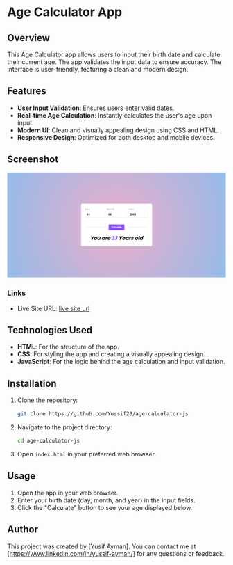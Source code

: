 # Age Calculator App

## Overview

This Age Calculator app allows users to input their birth date and calculate their current age. The app validates the input data to ensure accuracy. The interface is user-friendly, featuring a clean and modern design.

## Features

- **User Input Validation**: Ensures users enter valid dates.
- **Real-time Age Calculation**: Instantly calculates the user's age upon input.
- **Modern UI**: Clean and visually appealing design using CSS and HTML.
- **Responsive Design**: Optimized for both desktop and mobile devices.

## Screenshot

![Age Calculator Screenshot](/age-calculator.png)

### Links

- Live Site URL: [live site url](https://yussif20.github.io/age-calculator-js/)

## Technologies Used

- **HTML**: For the structure of the app.
- **CSS**: For styling the app and creating a visually appealing design.
- **JavaScript**: For the logic behind the age calculation and input validation.

## Installation

1. Clone the repository:

   ```bash
   git clone https://github.com/Yussif20/age-calculator-js
   ```

2. Navigate to the project directory:

   ```bash
   cd age-calculator-js
   ```

3. Open `index.html` in your preferred web browser.

## Usage

1. Open the app in your web browser.
2. Enter your birth date (day, month, and year) in the input fields.
3. Click the "Calculate" button to see your age displayed below.

## Author

This project was created by [Yusif Ayman]. You can contact me at [https://www.linkedin.com/in/yussif-ayman/] for any questions or feedback.

